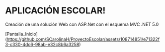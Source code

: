 
# APLICACIÓN ESCOLAR!

Creación de una solución Web con ASP.Net con el esquema MVC .NET 5.0

[Pantalla_Inicio]
(https://github.com/SCarolinaH/ProyectoEscolar/assets/108714851/e71322f3-c330-4dc6-98ab-e32c8b6a3258)

